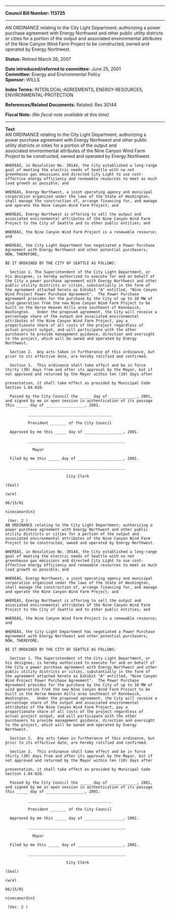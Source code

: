 * * * * *  
  
**Council Bill Number: [](#h0)[](#h2)113725**  
  
* * * * *  
  
AN ORDINANCE relating to the City Light Department; authorizing a power purchase agreement with Energy Northwest and other public utility districts or cities for a portion of the output and associated environmental attributes of the Nine Canyon Wind Farm Project to be constructed, owned and operated by Energy Northwest.  
  
**Status:** Retired March 26, 2007   
  
**Date introduced/referred to committee:** June 25, 2001   
**Committee:** Energy and Environmental Policy   
**Sponsor:** WILLS   
  
**Index Terms:** INTERLOCAL-AGREEMENTS, ENERGY-RESOURCES, ENVIRONMENTAL-PROTECTION  
  
**References/Related Documents:** Related: Res 30144  
  
**Fiscal Note:** *(No fiscal note available at this time)*  
  
* * * * *  
  
**Text**  
    AN ORDINANCE relating to the City Light Department; authorizing a  
    power purchase agreement with Energy Northwest and other public  
    utility districts or cities for a portion of the output and  
    associated environmental attributes of the Nine Canyon Wind Farm  
    Project to be constructed, owned and operated by Energy Northwest.  
  
    WHEREAS, in Resolution No. 30144, the City established a long-range  
    goal of meeting the electric needs of Seattle with no net  
    greenhouse gas emissions and directed City Light to use cost-  
    effective energy efficiency and renewable resources to meet as much  
    load growth as possible; and  
  
    WHEREAS, Energy Northwest, a joint operating agency and municipal  
    corporation organized under the laws of the State of Washington,  
    shall manage the construction of, arrange financing for, and manage  
    and operate the Nine Canyon Wind Farm Project; and  
  
    WHEREAS, Energy Northwest is offering to sell the output and  
    associated environmental attributes of the Nine Canyon Wind Farm  
    Project to the City of Seattle and to other public entities; and  
  
    WHEREAS, the Nine Canyon Wind Farm Project is a renewable resource;  
    and  
  
    WHEREAS, the City Light Department has negotiated a Power Purchase  
    Agreement with Energy Northwest and other potential purchasers;  
    NOW, THEREFORE,  
  
    BE IT ORDAINED BY THE CITY OF SEATTLE AS FOLLOWS:  
  
      Section 1. The Superintendent of the City Light Department, or  
    his designee, is hereby authorized to execute for and on behalf of  
    the City a power purchase agreement with Energy Northwest and other  
    public utility districts or cities, substantially in the form of  
    the agreement attached hereto as Exhibit "A" entitled, "Nine Canyon  
    Wind Project Power Purchase Agreement".  The Power Purchase  
    Agreement provides for the purchase by the City of up to 10 MW of  
    wind generation from the new Nine Canyon Wind Farm Project to be  
    built in the Horse Heaven Hills area southeast of Kennewick,  
    Washington.   Under the proposed agreement, the City will receive a  
    percentage share of the output and associated environmental  
    attributes of the Nine Canyon Wind Farm Project, pay a  
    proportionate share of all costs of the project regardless of  
    actual project output, and will participate with the other  
    purchasers to provide management guidance, direction and oversight  
    to the project, which will be owned and operated by Energy  
    Northwest.  
  
      Section 2.  Any acts taken in furtherance of this ordinance, but  
    prior to its effective date, are hereby ratified and confirmed.  
  
      Section 3.  This ordinance shall take effect and be in force  
    thirty (30) days from and after its approval by the Mayor, but if  
    not approved and returned by the Mayor within ten (10) days after  
  
    presentation, it shall take effect as provided by Municipal Code  
    Section 1.04.020.  
  
      Passed by the City Council the _____ day of ____________, 2001,  
    and signed by me in open session in authentication of its passage  
    this _____ day of _________________, 2001.  
  
              _____________________________________  
  
              President _______ of the City Council  
  
      Approved by me this _____ day of _________________, 2001.  
  
              ___________________________________________  
  
                Mayor  
  
      Filed by me this _____ day of ____________________, 2001.  
  
              ___________________________________________  
  
                               City Clerk  
  
    (Seal)  
  
    cw/el  
  
    06/15/01  
  
    ninecanordin3  
  
     (Ver. 2 )  
    AN ORDINANCE relating to the City Light Department; authorizing a  
    power purchase agreement with Energy Northwest and other public  
    utility districts or cities for a portion of the output and  
    associated environmental attributes of the Nine Canyon Wind Farm  
    Project to be constructed, owned and operated by Energy Northwest.  
  
    WHEREAS, in Resolution No. 30144, the City established a long-range  
    goal of meeting the electric needs of Seattle with no net  
    greenhouse gas emissions and directed City Light to use cost-  
    effective energy efficiency and renewable resources to meet as much  
    load growth as possible; and  
  
    WHEREAS, Energy Northwest, a joint operating agency and municipal  
    corporation organized under the laws of the State of Washington,  
    shall manage the construction of, arrange financing for, and manage  
    and operate the Nine Canyon Wind Farm Project; and  
  
    WHEREAS, Energy Northwest is offering to sell the output and  
    associated environmental attributes of the Nine Canyon Wind Farm  
    Project to the City of Seattle and to other public entities; and  
  
    WHEREAS, the Nine Canyon Wind Farm Project is a renewable resource;  
    and  
  
    WHEREAS, the City Light Department has negotiated a Power Purchase  
    Agreement with Energy Northwest and other potential purchasers;  
    NOW, THEREFORE,  
  
    BE IT ORDAINED BY THE CITY OF SEATTLE AS FOLLOWS:  
  
      Section 1. The Superintendent of the City Light Department, or  
    his designee, is hereby authorized to execute for and on behalf of  
    the City a power purchase agreement with Energy Northwest and other  
    public utility districts or cities, substantially in the form of  
    the agreement attached hereto as Exhibit "A" entitled, "Nine Canyon  
    Wind Project Power Purchase Agreement".  The Power Purchase  
    Agreement provides for the purchase by the City of up to 10 MW of  
    wind generation from the new Nine Canyon Wind Farm Project to be  
    built in the Horse Heaven Hills area southeast of Kennewick,  
    Washington.   Under the proposed agreement, the City will receive a  
    percentage share of the output and associated environmental  
    attributes of the Nine Canyon Wind Farm Project, pay a  
    proportionate share of all costs of the project regardless of  
    actual project output, and will participate with the other  
    purchasers to provide management guidance, direction and oversight  
    to the project, which will be owned and operated by Energy  
    Northwest.  
  
      Section 2.  Any acts taken in furtherance of this ordinance, but  
    prior to its effective date, are hereby ratified and confirmed.  
  
      Section 3.  This ordinance shall take effect and be in force  
    thirty (30) days from and after its approval by the Mayor, but if  
    not approved and returned by the Mayor within ten (10) days after  
  
    presentation, it shall take effect as provided by Municipal Code  
    Section 1.04.020.  
  
      Passed by the City Council the _____ day of ____________, 2001,  
    and signed by me in open session in authentication of its passage  
    this _____ day of _________________, 2001.  
  
              _____________________________________  
  
              President _______ of the City Council  
  
      Approved by me this _____ day of _________________, 2001.  
  
              ___________________________________________  
  
                Mayor  
  
      Filed by me this _____ day of ____________________, 2001.  
  
              ___________________________________________  
  
                               City Clerk  
  
    (Seal)  
  
    cw/el  
  
    06/15/01  
  
    ninecanordin3  
  
     (Ver. 2 )  
